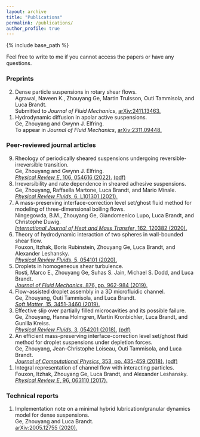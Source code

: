 ```yaml
---
layout: archive
title: "Publications"
permalink: /publications/
author_profile: true
---
```


<!-- {% if site.author.googlescholar %}
  You can also find my articles on <u><a href="{{author.googlescholar}}">my Google Scholar profile</a>.</u>
{% endif %} -->

{% include base_path %}

<!-- {% for post in site.publications reversed %}
  {% include archive-single.html %}
{% endfor %} -->

Feel free to write to me if you cannot access the papers or have any questions.

### Preprints

<ol reversed>

<li>
Dense particle suspensions in rotary shear flows.<br>
Agrawal, Naveen K., Zhouyang Ge, Martin Trulsson, Outi Tammisola, and Luca Brandt.<br>
Submitted to <i>Journal of Fluid Mechanics</i>, <a href="https://arxiv.org/pdf/2411.13463">arXiv:2411.13463.</a>
</li>

<li>
Hydrodynamic diffusion in apolar active suspensions.<br>
Ge, Zhouyang and Gwynn J. Elfring.<br>
To appear in <i>Journal of Fluid Mechanics</i>, <a href="https://arxiv.org/pdf/2311.09448">arXiv:2311.09448.</a>
</li>

</ol>


### Peer-reviewed journal articles

<ol reversed>

<li>
Rheology of periodically sheared suspensions undergoing reversible-irreversible transition.<br>
Ge, Zhouyang and Gwynn J. Elfring.<br>
<a href="https://link.aps.org/doi/10.1103/PhysRevE.106.054616"><i>Physical Review E</i>, 106, 054616 (2022).</a>
<a href="/files/PRE22_RIT.pdf">(pdf)</a>
</li>

<li>
Irreversibility and rate dependence in sheared adhesive suspensions.<br>
Ge, Zhouyang, Raffaella Martone, Luca Brandt, and Mario Minale.<br>
<a href="https://journals.aps.org/prfluids/abstract/10.1103/PhysRevFluids.6.L101301"><i>Physical Review Fluids</i>, 6, L101301 (2021).</a>
</li>

<li>
A mass-preserving interface-correction level set/ghost fluid method for modeling of three-dimensional boiling flows.<br>
Ningegowda, B.M., Zhouyang Ge, Giandomenico Lupo, Luca Brandt, and Christophe Duwig.<br>
<a href="https://www.sciencedirect.com/science/article/abs/pii/S0017931020333184"><i>International Journal of Heat and Mass Transfer</i>, 162, 120382 (2020).</a>
</li>

<li>
Theory of hydrodynamic interaction of two spheres in wall-bounded shear flow.<br>
Fouxon, Itzhak, Boris Rubinstein, Zhouyang Ge, Luca Brandt, and Alexander Leshansky.<br>
<a href="https://journals.aps.org/prfluids/abstract/10.1103/PhysRevFluids.5.054101"><i>Physical Review Fluids</i>, 5, 054101 (2020).</a>
</li>

<li>
Droplets in homogeneous shear turbulence.<br>
Rosti, Marco E., Zhouyang Ge, Suhas S. Jain, Michael S. Dodd, and Luca Brandt.<br>
<a href="https://doi.org/10.1017/jfm.2019.581"><i>Journal of Fluid Mechanics</i>, 876, pp. 962-984 (2019).</a>
</li>

<li>
Flow-assisted droplet assembly in a 3D microfluidic channel.<br>
Ge, Zhouyang, Outi Tammisola, and Luca Brandt.<br>
<a href="https://doi.org/10.1039/C8SM02479K"><i>Soft Matter</i>, 15, 3451-3460 (2019).</a>
</li>

<li>
Effective slip over partially filled microcavities and its possible failure.<br>
Ge, Zhouyang, Hanna Holmgren, Martin Kronbichler, Luca Brandt, and Gunilla Kreiss.<br>
<a href="https://doi.org/10.1103/PhysRevFluids.3.054201"><i>Physical Review Fluids</i>, 3, 054201 (2018).</a>
<a href="/files/PRF18_LIS.pdf">(pdf)</a>
</li>

<li>
An efficient mass-preserving interface-correction level set/ghost fluid method for droplet suspensions under depletion forces.<br>
Ge, Zhouyang, Jean-Christophe Loiseau, Outi Tammisola, and Luca Brandt.<br>
<a href="https://doi.org/10.1016/j.jcp.2017.10.046"><i>Journal of Computational Physics</i>, 353, pp. 435-459 (2018).</a>
<a href="/files/JCP18_ICLS.pdf">(pdf)</a>
</li>

<li>
Integral representation of channel flow with interacting particles.<br>
Fouxon, Itzhak, Zhouyang Ge, Luca Brandt, and Alexander Leshansky.<br>
<a href="https://doi.org/10.1103/PhysRevE.96.063110"><i>Physical Review E</i>, 96, 063110 (2017).</a>
</li>

</ol>

### Technical reports

<ol reversed>

<li>
Implementation note on a minimal hybrid lubrication/granular dynamics model for dense suspensions.<br>
Ge, Zhouyang and Luca Brandt.<br>
<a href="https://doi.org/10.48550/arXiv.2005.12755">arXiv:2005.12755 (2020).</a>
</li>

</ol>
